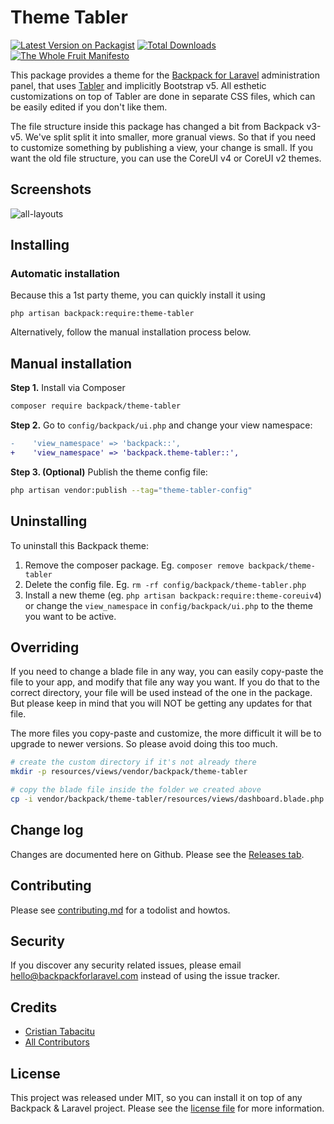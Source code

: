 # Theme Tabler

[![Latest Version on Packagist][ico-version]][link-packagist]
[![Total Downloads][ico-downloads]][link-downloads]
[![The Whole Fruit Manifesto](https://img.shields.io/badge/writing%20standard-the%20whole%20fruit-brightgreen)](https://github.com/the-whole-fruit/manifesto)

This package provides a theme for the [Backpack for Laravel](https://backpackforlaravel.com/) administration panel, that uses [Tabler](https://tabler.io/) and implicitly Bootstrap v5. All esthetic customizations on top of Tabler are done in separate CSS files, which can be easily edited if you don't like them.

The file structure inside this package has changed a bit from Backpack v3-v5. We've split split it into smaller, more granual views. So that if you need to customize something by publishing a view, your change is small. If you want the old file structure, you can use the CoreUI v4 or CoreUI v2 themes.

## Screenshots

![all-layouts](https://user-images.githubusercontent.com/33960976/230347568-36f1a08e-6ee5-4534-ace3-9c4b259ca754.gif)


## Installing

### Automatic installation

Because this a 1st party theme, you can quickly install it using

```
php artisan backpack:require:theme-tabler
```

Alternatively, follow the manual installation process below.

## Manual installation

**Step 1.** Install via Composer

``` bash
composer require backpack/theme-tabler
```

**Step 2.** Go to `config/backpack/ui.php` and change your view namespace:

```diff
-    'view_namespace' => 'backpack::',
+    'view_namespace' => 'backpack.theme-tabler::',
```

**Step 3. (Optional)** Publish the theme config file:

```bash
php artisan vendor:publish --tag="theme-tabler-config"
```

## Uninstalling

To uninstall this Backpack theme:

1. Remove the composer package. Eg. `composer remove backpack/theme-tabler`
2. Delete the config file. Eg. `rm -rf config/backpack/theme-tabler.php`
3. Install a new theme (eg. `php artisan backpack:require:theme-coreuiv4`) or change the `view_namespace` in `config/backpack/ui.php` to the theme you want to be active.

## Overriding

If you need to change a blade file in any way, you can easily copy-paste the file to your app, and modify that file any way you want. If you do that to the correct directory, your file will be used instead of the one in the package. But please keep in mind that you will NOT be getting any updates for that file.

The more files you copy-paste and customize, the more difficult it will be to upgrade to newer versions. So please avoid doing this too much.

```bash
# create the custom directory if it's not already there
mkdir -p resources/views/vendor/backpack/theme-tabler

# copy the blade file inside the folder we created above
cp -i vendor/backpack/theme-tabler/resources/views/dashboard.blade.php resources/views/vendor/backpack/theme-tabler/dashboard.blade.php
```

## Change log

Changes are documented here on Github. Please see the [Releases tab](https://github.com/backpack/theme-tabler/releases).

## Contributing

Please see [contributing.md](contributing.md) for a todolist and howtos.

## Security

If you discover any security related issues, please email hello@backpackforlaravel.com instead of using the issue tracker.

## Credits

- [Cristian Tabacitu][link-author]
- [All Contributors][link-contributors]

## License

This project was released under MIT, so you can install it on top of any Backpack & Laravel project. Please see the [license file](license.md) for more information.

[ico-version]: https://img.shields.io/packagist/v/backpack/theme-tabler.svg?style=flat-square
[ico-downloads]: https://img.shields.io/packagist/dt/backpack/theme-tabler.svg?style=flat-square

[link-packagist]: https://packagist.org/packages/backpack/theme-tabler
[link-downloads]: https://packagist.org/packages/backpack/theme-tabler
[link-author]: https://github.com/backpack
[link-contributors]: ../../contributors
